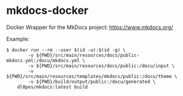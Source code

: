 # mkdocs-docker

Docker Wrapper for the MkDocs project: https://www.mkdocs.org/

Example:

```
$ docker run --rm --user $(id -u):$(id -g) \
        -v ${PWD}/src/main/resources/docs/public-mkdocs.yml:/docu/mkdocs.yml \
        -v ${PWD}/src/main/resources/docs/public:/docu/input \
        -v ${PWD}/src/main/resources/templates/mkdocs/public:/docu/theme \
        -v ${PWD}/build/output/public:/docu/generated \
    dl0pes/mkdocs:latest build
```
